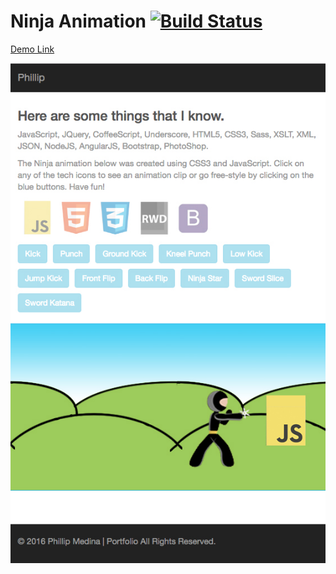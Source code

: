 
# Ninja Animation [![Build Status](https://travis-ci.org/jsmojo/NinjaAnimation.svg?branch=master)](https://travis-ci.org/jsmojo/NinjaAnimation) 



[Demo Link](https://phillip-ninja-animation.herokuapp.com/#/ "Demo Link")

![alt tag](https://github.com/jsmojo/NinjaAnimation/blob/master/demo_Ninja.jpg)
